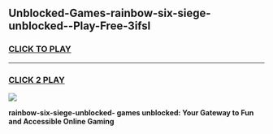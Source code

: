 
## Unblocked-Games-rainbow-six-siege-unblocked--Play-Free-3ifsl
<h3>
<a href="https://premium76.site?title=rainbow-six-siege-unblocked-&ref=18A">CLICK TO PLAY</a></h3>
<hr>

<h3>
<a href="https://premium76.site?title=rainbow-six-siege-unblocked-&ref=18A">CLICK 2 PLAY</a>
  
</h3>

<a href="https://premium76.site?title=rainbow-six-siege-unblocked-&ref=18A"><img src="https://clearcache.store/games.png"></a>


**rainbow-six-siege-unblocked- games unblocked: Your Gateway to Fun and Accessible Online Gaming**
